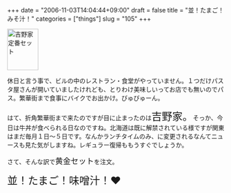 +++
date = "2006-11-03T14:04:44+09:00"
draft = false
title = "並！たまご！みそ汁！"
categories = ["things"]
slug = "105"
+++

<a href="/images/2006/11/200611031243000.jpg" rel="lightbox"  ><img src="/images/2006/11/200611031243000.jpg" alt="吉野家定番セット" title="吉野家定番セット" width="72" height="96" border="0" /></a>

休日と言う事で、ビルの中のレストラン・食堂がやっていません。１つだけパスタ屋さんが開いていましたけれども、とりわけ美味しいってお店でも無いのでパス。繁華街まで食事にバイクでお出かけ。びゅびゅーん。

はて、折角繁華街まで来たのですが目に止まったのは<font size="+2">吉野家。</font>そっか、今日は牛丼が食べられる日なのですね。北海道は既に解禁されている様ですが関東はまだ毎月１日〜５日です。なんかランチタイムのみ、に変更されるなんてニュースも見た気がしますね。レギュラー復帰ももうすぐでしょうか。

さて、そんな訳で<font size="+1">黄金セット</font>を注文。


<font size="+2">並！たまご！味噌汁！&hearts;</font>
